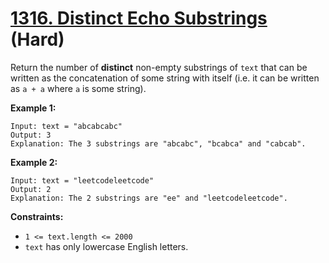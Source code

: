 # [1316. Distinct Echo Substrings][link] (Hard)

[link]: https://leetcode.com/problems/distinct-echo-substrings/

Return the number of **distinct** non-empty substrings of `text` that can be written as the
concatenation of some string with itself (i.e. it can be written as `a + a` where `a` is some
string).

**Example 1:**

```
Input: text = "abcabcabc"
Output: 3
Explanation: The 3 substrings are "abcabc", "bcabca" and "cabcab".
```

**Example 2:**

```
Input: text = "leetcodeleetcode"
Output: 2
Explanation: The 2 substrings are "ee" and "leetcodeleetcode".
```

**Constraints:**

- `1 <= text.length <= 2000`
- `text` has only lowercase English letters.
